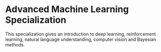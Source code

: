 # Advanced Machine Learning Specialization
This specialization gives an introduction to deep learning, reinforcement learning, natural language understanding, computer vision and Bayesian methods. 
